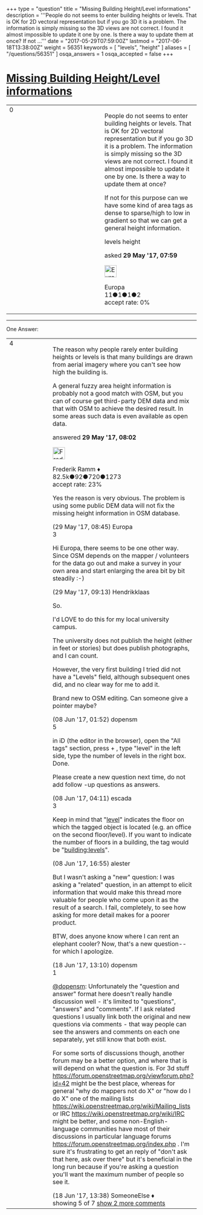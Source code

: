 +++
type = "question"
title = "Missing Building Height/Level informations"
description = '''People do not seems to enter building heights or levels. That is OK for 2D vectoral representation but if you go 3D it is a problem. The information is simply missing so the 3D views are not correct. I found it almost impossible to update it one by one. Is there a way to update them at once? If not ...'''
date = "2017-05-29T07:59:00Z"
lastmod = "2017-06-18T13:38:00Z"
weight = 56351
keywords = [ "levels", "height" ]
aliases = [ "/questions/56351" ]
osqa_answers = 1
osqa_accepted = false
+++

<div class="headNormal">

# [Missing Building Height/Level informations](/questions/56351/missing-building-heightlevel-informations)

</div>

<div id="main-body">

<div id="askform">

<table id="question-table" style="width:100%;">
<colgroup>
<col style="width: 50%" />
<col style="width: 50%" />
</colgroup>
<tbody>
<tr>
<td style="width: 30px; vertical-align: top"><div class="vote-buttons">
<span id="post-56351-upvote" class="ajax-command post-vote up" rel="nofollow" title="I like this post (click again to cancel)"> </span>
<div id="post-56351-score" class="post-score" title="current number of votes">
0
</div>
<span id="post-56351-downvote" class="ajax-command post-vote down" rel="nofollow" title="I dont like this post (click again to cancel)"> </span> <span id="favorite-mark" class="ajax-command favorite-mark" rel="nofollow" title="mark/unmark this question as favorite (click again to cancel)"> </span>
<div id="favorite-count" class="favorite-count">
&#10;</div>
</div></td>
<td><div id="item-right">
<div class="question-body">
<p>People do not seems to enter building heights or levels. That is OK for 2D vectoral representation but if you go 3D it is a problem. The information is simply missing so the 3D views are not correct. I found it almost impossible to update it one by one. Is there a way to update them at once?</p>
<p>If not for this purpose can we have some kind of area tags as dense to sparse/high to low in gradient so that we can get a general height information.</p>
</div>
<div id="question-tags" class="tags-container tags">
<span class="post-tag tag-link-levels" rel="tag" title="see questions tagged &#39;levels&#39;">levels</span> <span class="post-tag tag-link-height" rel="tag" title="see questions tagged &#39;height&#39;">height</span>
</div>
<div id="question-controls" class="post-controls">
&#10;</div>
<div class="post-update-info-container">
<div class="post-update-info post-update-info-user">
<p>asked <strong>29 May '17, 07:59</strong></p>
<img src="https://secure.gravatar.com/avatar/d482cd490a32beb4b83dc3f15c6b743a?s=32&amp;d=identicon&amp;r=g" class="gravatar" width="32" height="32" alt="Europa&#39;s gravatar image" />
<p><span>Europa</span><br />
<span class="score" title="11 reputation points">11</span><span title="1 badges"><span class="badge1">●</span><span class="badgecount">1</span></span><span title="1 badges"><span class="silver">●</span><span class="badgecount">1</span></span><span title="2 badges"><span class="bronze">●</span><span class="badgecount">2</span></span><br />
<span class="accept_rate" title="Rate of the user&#39;s accepted answers">accept rate:</span> <span title="Europa has no accepted answers">0%</span></p>
</div>
</div>
<div id="comments-container-56351" class="comments-container">
&#10;</div>
<div id="comment-tools-56351" class="comment-tools">
&#10;</div>
<div class="clear">
&#10;</div>
<div id="comment-56351-form-container" class="comment-form-container">
&#10;</div>
<div class="clear">
&#10;</div>
</div></td>
</tr>
</tbody>
</table>

------------------------------------------------------------------------

<div class="tabBar">

<span id="sort-top"></span>

<div class="headQuestions">

One Answer:

</div>

</div>

<span id="56352"></span>

<div id="answer-container-56352" class="answer">

<table style="width:100%;">
<colgroup>
<col style="width: 50%" />
<col style="width: 50%" />
</colgroup>
<tbody>
<tr>
<td style="width: 30px; vertical-align: top"><div class="vote-buttons">
<span id="post-56352-upvote" class="ajax-command post-vote up" rel="nofollow" title="I like this post (click again to cancel)"> </span>
<div id="post-56352-score" class="post-score" title="current number of votes">
4
</div>
<span id="post-56352-downvote" class="ajax-command post-vote down" rel="nofollow" title="I dont like this post (click again to cancel)"> </span>
</div></td>
<td><div class="item-right">
<div class="answer-body">
<p>The reason why people rarely enter building heights or levels is that many buildings are drawn from aerial imagery where you can't see how high the building is.</p>
<p>A general fuzzy area height information is probably not a good match with OSM, but you can of course get third-party DEM data and mix that with OSM to achieve the desired result. In some areas such data is even available as open data.</p>
</div>
<div class="answer-controls post-controls">
&#10;</div>
<div class="post-update-info-container">
<div class="post-update-info post-update-info-user">
<p>answered <strong>29 May '17, 08:02</strong></p>
<img src="https://secure.gravatar.com/avatar/a2b38d937e70ab39d895d17da0dd1ba4?s=32&amp;d=identicon&amp;r=g" class="gravatar" width="32" height="32" alt="Frederik%20Ramm&#39;s gravatar image" />
<p><span>Frederik Ramm ♦</span><br />
<span class="score" title="82494 reputation points"><span>82.5k</span></span><span title="92 badges"><span class="badge1">●</span><span class="badgecount">92</span></span><span title="720 badges"><span class="silver">●</span><span class="badgecount">720</span></span><span title="1273 badges"><span class="bronze">●</span><span class="badgecount">1273</span></span><br />
<span class="accept_rate" title="Rate of the user&#39;s accepted answers">accept rate:</span> <span title="Frederik Ramm has 417 accepted answers">23%</span></p>
</div>
</div>
<div id="comments-container-56352" class="comments-container">
<span id="56353"></span>
<div id="comment-56353" class="comment">
<div id="post-56353-score" class="comment-score">
&#10;</div>
<div class="comment-text">
<p>Yes the reason is very obvious. The problem is using some public DEM data will not fix the missing height information in OSM database.</p>
</div>
<div id="comment-56353-info" class="comment-info">
<span class="comment-age">(29 May '17, 08:45)</span> <span class="comment-user userinfo">Europa</span>
</div>
</div>
<span id="56355"></span>
<div id="comment-56355" class="comment">
<div id="post-56355-score" class="comment-score">
3
</div>
<div class="comment-text">
<p>Hi Europa, there seems to be one other way. Since OSM depends on the mapper / volunteers for the data go out and make a survey in your own area and start enlarging the area bit by bit steadily :-)</p>
</div>
<div id="comment-56355-info" class="comment-info">
<span class="comment-age">(29 May '17, 09:13)</span> <span class="comment-user userinfo">Hendrikklaas</span>
</div>
</div>
<span id="56502"></span>
<div id="comment-56502" class="comment not_top_scorer">
<div id="post-56502-score" class="comment-score">
&#10;</div>
<div class="comment-text">
<p>So.</p>
<p>I'd LOVE to do this for my local university campus.</p>
<p>The university does not publish the height (either in feet or stories) but does publish photographs, and I can count.</p>
<p>However, the very first building I tried did not have a "Levels" field, although subsequent ones did, and no clear way for me to add it.</p>
<p>Brand new to OSM editing. Can someone give a pointer maybe?</p>
</div>
<div id="comment-56502-info" class="comment-info">
<span class="comment-age">(08 Jun '17, 01:52)</span> <span class="comment-user userinfo">dopensm</span>
</div>
</div>
<span id="56504"></span>
<div id="comment-56504" class="comment">
<div id="post-56504-score" class="comment-score">
5
</div>
<div class="comment-text">
<p>in iD (the editor in the browser), open the "All tags" section, press + , type "level" in the left side, type the number of levels in the right box. Done.</p>
<p>Please create a new question next time, do not add follow -up questions as answers.</p>
</div>
<div id="comment-56504-info" class="comment-info">
<span class="comment-age">(08 Jun '17, 04:11)</span> <span class="comment-user userinfo">escada</span>
</div>
</div>
<span id="56537"></span>
<div id="comment-56537" class="comment">
<div id="post-56537-score" class="comment-score">
3
</div>
<div class="comment-text">
<p>Keep in mind that "<a href="http://wiki.openstreetmap.org/wiki/Key:level">level</a>" indicates the floor on which the tagged object is located (e.g. an office on the second floor/level). If you want to indicate the number of floors in a building, the tag would be "<a href="http://wiki.openstreetmap.org/wiki/Key:building:levels">building:levels</a>".</p>
</div>
<div id="comment-56537-info" class="comment-info">
<span class="comment-age">(08 Jun '17, 16:55)</span> <span class="comment-user userinfo">alester</span>
</div>
</div>
<span id="56659"></span>
<div id="comment-56659" class="comment not_top_scorer">
<div id="post-56659-score" class="comment-score">
&#10;</div>
<div class="comment-text">
<p>But I wasn't asking a "new" question: I was asking a "related" question, in an attempt to elicit information that would make this thread more valuable for people who come upon it as the result of a search. I fail, completely, to see how asking for more detail makes for a poorer product.</p>
<p>BTW, does anyone know where I can rent an elephant cooler? Now, that's a new question--for which I apologize.</p>
</div>
<div id="comment-56659-info" class="comment-info">
<span class="comment-age">(18 Jun '17, 13:10)</span> <span class="comment-user userinfo">dopensm</span>
</div>
</div>
<span id="56661"></span>
<div id="comment-56661" class="comment">
<div id="post-56661-score" class="comment-score">
1
</div>
<div class="comment-text">
<p><a href="https://help.openstreetmap.org/users/13802/dopensm">@dopensm</a>: Unfortunately the "question and answer" format here doesn't really handle discussion well - it's limited to "questions", "answers" and "comments". If I ask related questions I usually link both the original and new questions via comments - that way people can see the answers and comments on each one separately, yet still know that both exist.</p>
<p>For some sorts of discussions though, another forum may be a better option, and where that is will depend on what the question is. For 3d stuff <a href="https://forum.openstreetmap.org/viewforum.php?id=42">https://forum.openstreetmap.org/viewforum.php?id=42</a> might be the best place, whereas for general "why do mappers not do X" or "how do I do X" one of the mailing lists <a href="https://wiki.openstreetmap.org/wiki/Mailing_lists">https://wiki.openstreetmap.org/wiki/Mailing_lists</a> or IRC <a href="https://wiki.openstreetmap.org/wiki/IRC">https://wiki.openstreetmap.org/wiki/IRC</a> might be better, and some non-English-language communities have most of their discussions in particular language forums <a href="https://forum.openstreetmap.org/index.php">https://forum.openstreetmap.org/index.php</a> . I'm sure it's frustrating to get an reply of "don't ask that here, ask over there" but it's beneficial in the long run because if you're asking a question you'll want the maximum number of people so see it.</p>
</div>
<div id="comment-56661-info" class="comment-info">
<span class="comment-age">(18 Jun '17, 13:38)</span> <span class="comment-user userinfo">SomeoneElse ♦</span>
</div>
</div>
</div>
<div id="comment-tools-56352" class="comment-tools">
<span class="comments-showing"> showing 5 of 7 </span> <a href="#" class="show-all-comments-link">show 2 more comments</a>
</div>
<div class="clear">
&#10;</div>
<div id="comment-56352-form-container" class="comment-form-container">
&#10;</div>
<div class="clear">
&#10;</div>
</div></td>
</tr>
</tbody>
</table>

</div>

<div class="paginator-container-left">

</div>

</div>

</div>

